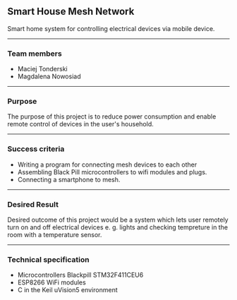 ## **Smart House Mesh Network**  


Smart home system for controlling electrical devices via mobile device.

----
### **Team members** 
- Maciej Tonderski
- Magdalena Nowosiad


----
### **Purpose** 

The purpose of this project is to reduce power consumption and enable remote control of devices in the user's household.

----
### **Success criteria** 


- Writing a program for connecting mesh devices to each other
- Assembling Black Pill microcontrollers to wifi modules and plugs.
- Connecting a smartphone to mesh.


----
### **Desired Result** 

Desired outcome of this project would be a system which lets user remotely turn on and off electrical devices e. g. lights and checking tempreture in the room with a temperature sensor.

----
### **Technical specification** 

- Microcontrollers Blackpill STM32F411CEU6
- ESP8266 WiFi modules
- C in the Keil uVision5 environment


